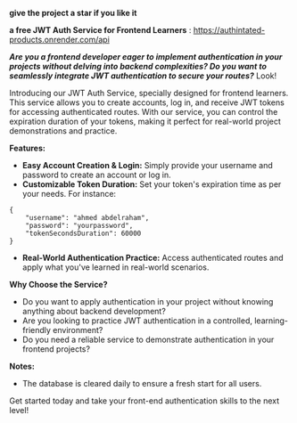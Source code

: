**give the project a star if you like it**

**a free JWT Auth Service for Frontend Learners** : https://authintated-products.onrender.com/api

***Are you a frontend developer eager to implement authentication in your projects without delving into backend complexities? Do you want to seamlessly integrate JWT authentication to secure your routes?*** Look!

Introducing our JWT Auth Service, specially designed for frontend learners. This service allows you to create accounts, log in, and receive JWT tokens for accessing authenticated routes. With our service, you can control the expiration duration of your tokens, making it perfect for real-world project demonstrations and practice.

**Features:**

- **Easy Account Creation & Login:** Simply provide your username and password to create an account or log in.
- **Customizable Token Duration:** Set your token's expiration time as per your needs. For instance:
`````
{
    "username": "ahmed abdelraham",
    "password": "yourpassword",
    "tokenSecondsDuration": 60000
}
`````

- **Real-World Authentication Practice:** Access authenticated routes and apply what you've learned in real-world scenarios.

**Why Choose the Service?**

- Do you want to apply authentication in your project without knowing anything about backend development?
- Are you looking to practice JWT authentication in a controlled, learning-friendly environment?
- Do you need a reliable service to demonstrate authentication in your frontend projects?

**Notes:**

- The database is cleared daily to ensure a fresh start for all users.

Get started today and take your front-end authentication skills to the next level!
